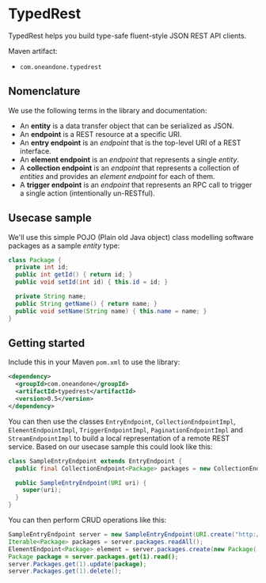 # TypedRest

TypedRest helps you build type-safe fluent-style JSON REST API clients.

Maven artifact:
* `com.oneandone.typedrest`


## Nomenclature

We use the following terms in the library and documentation:
* An __entity__ is a data transfer object that can be serialized as JSON.
* An __endpoint__ is a REST resource at a specific URI.
* An __entry endpoint__ is an _endpoint_ that is the top-level URI of a REST interface.
* An __element endpoint__ is an _endpoint_ that represents a single _entity_.
* A __collection endpoint__ is an _endpoint_ that represents a collection of _entities_ and provides an _element endpoint_ for each of them.
* A __trigger endpoint__ is an _endpoint_ that represents an RPC call to trigger a single action (intentionally un-RESTful).


## Usecase sample

We'll use this simple POJO (Plain old Java object) class modelling software packages as a sample _entity_ type:
```java
class Package {
  private int id;
  public int getId() { return id; }
  public void setId(int id) { this.id = id; }

  private String name;
  public String getName() { return name; }
  public void setName(String name) { this.name = name; }
}
```


## Getting started

Include this in your Maven ```pom.xml``` to use the library:
```xml
<dependency>
  <groupId>com.oneandone</groupId>
  <artifactId>typedrest</artifactId>
  <version>0.5</version>
</dependency>
```

You can then use the classes `EntryEndpoint`, `CollectionEndpointImpl`, `ElementEndpointImpl`, `TriggerEndpointImpl`, `PaginationEndpointImpl` and `StreamEndpointImpl` to build a local representation of a remote REST service. Based on our usecase sample this could look like this:
```java
class SampleEntryEndpoint extends EntryEndpoint {
  public final CollectionEndpoint<Package> packages = new CollectionEndpointImpl<>(this, "packages", Package.class);

  public SampleEntryEndpoint(URI uri) {
    super(uri);
  }
}
```

You can then perform CRUD operations like this:
```java
SampleEntryEndpoint server = new SampleEntryEndpoint(URI.create("http://myservice/api/"));
Iterable<Package> packages = server.packages.readAll();
ElementEndpoint<Package> element = server.packages.create(new Package(...));
Package package = server.packages.get(1).read();
server.Packages.get(1).update(package);
server.Packages.get(1).delete();
```
